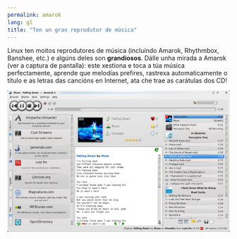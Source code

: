 ```yaml
---
permalink: amarok
lang: gl
title: "Ten un gran reprodutor de música"
---
```


Linux ten moitos reprodutores de música (incluíndo Amarok, Rhythmbox, Banshee, etc.) e algúns deles son  <b>grandiosos</b>. Dálle unha mirada a Amarok (ver a captura de pantalla): este xestiona e toca a túa música perfectamente, aprende que melodías prefires, rastrexa automaticamente o título e as letras das cancións en Internet, ata che trae as carátulas dos CD!

<img src="/img/amarok.png" />




